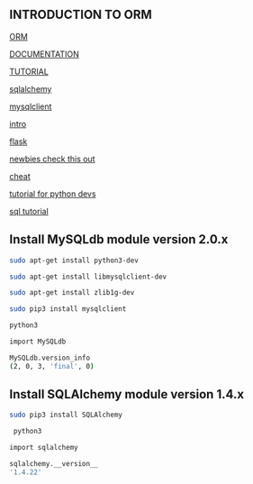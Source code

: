 ## INTRODUCTION TO ORM

[ORM](https://www.fullstackpython.com/object-relational-mappers-orms.html)

[DOCUMENTATION](https://mysqlclient.readthedocs.io/)

[TUTORIAL](https://www.mikusa.com/python-mysql-docs/index.html)

[sqlalchemy](https://docs.sqlalchemy.org/en/13/)


[mysqlclient](https://github.com/PyMySQL/mysqlclient)


[intro](https://www.youtube.com/watch?v=woKYyhLCcnU)


[flask](https://www.youtube.com/playlist?list=PLXmMXHVSvS-BlLA5beNJojJLlpE0PJgCW)


[newbies check this out](http://alextechrants.blogspot.com/2013/11/10-common-stumbling-blocks-for.html)

[cheat](https://www.pythonsheets.com/notes/python-sqlalchemy.html)

[tutorial for python devs](https://auth0.com/blog/sqlalchemy-orm-tutorial-for-python-developers/)

[sql tutorial](https://overiq.com/sqlalchemy-101/)

## Install MySQLdb module version 2.0.x

```bash
sudo apt-get install python3-dev
```

```bash
sudo apt-get install libmysqlclient-dev
```

```bash
sudo apt-get install zlib1g-dev
```

```bash
sudo pip3 install mysqlclient
```

```bash
python3
```

```bash
import MySQLdb
```

```bash
MySQLdb.version_info 
(2, 0, 3, 'final', 0)
```

## Install SQLAlchemy module version 1.4.x

```bash
sudo pip3 install SQLAlchemy
```

```bash
 python3
 ```

 ```bash
 import sqlalchemy
 ```

 ```bash
 sqlalchemy.__version__ 
 '1.4.22'
 ```
